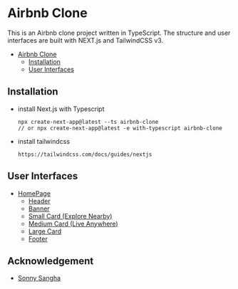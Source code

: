 # Airbnb Clone

This is an Airbnb clone project written in TypeScript. The structure and user interfaces are built with NEXT.js and TailwindCSS v3.

* [Airbnb Clone](#airbnb-clone)
  * [Installation](#installation)
  * [User Interfaces](#user-interfaces)

## Installation

* install Next.js with Typescript
  ```
  npx create-next-app@latest --ts airbnb-clone
  // or npx create-next-app@latest -e with-typescript airbnb-clone
  ```
* install tailwindcss
  ```
  https://tailwindcss.com/docs/guides/nextjs
  ```

## User Interfaces

* [HomePage](pages/index.tsx)
  * [Header](components/header.tsx)
  * [Banner](components/banner.tsx)
  * [Small Card (Explore Nearby)](components/small_card.tsx)
  * [Medium Card (Live Anywhere)](components/medium_card.tsx)
  * [Large Card](components/large_card.tsx)
  * [Footer](components/footer.tsx)

## Acknowledgement

* [Sonny Sangha](https://www.youtube.com/channel/UCqeTj_QAnNlmt7FwzNwHZnA)